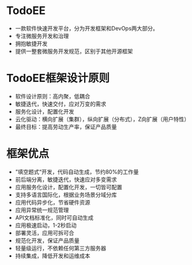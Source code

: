 TodoEE
===

- 一款软件快速开发平台，分为开发框架和DevOps两大部分。
- 专注微服务开发和治理
- 拥抱敏捷开发
- 提供一整套微服务开发规范，区别于其他开源框架

TodoEE框架设计原则
===

- 软件设计原则：高内聚，低耦合
- 敏捷迭代，快速交付，应对万变的需求
- 服务化设计，配置化开发
- 云化驱动：横向扩展（集群），纵向扩展（分布式），Z向扩展（用户特性）
- 最终目标：提高劳动生产率，保证产品质量

框架优点
 ===
 
- ”填空题式“开发，代码自动生成，节约80%的工作量
- 前后端分离，敏捷迭代，快速应对多变需求
- 应用服务化设计，配置化开发，一切皆可配置
- 支持多语言国际化，根据业务场景分域分库
- 应用代码异步化，节省硬件资源
- 应用异常统一规范管理
- API文档标准化，同时可自动生成
- 应用极速启动，1-2秒启动
- 部署灵活，应用可拆可合
- 规范化开发，保证产品质量
- 轻量级运行，不依赖任何第三方服务器
- 持续集成，降低开发和运维成本

